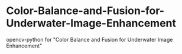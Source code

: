 # Color-Balance-and-Fusion-for-Underwater-Image-Enhancement
opencv-python for "Color Balance and Fusion for Underwater Image Enhancement"
